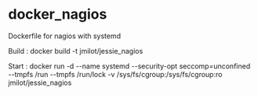 # docker_nagios
Dockerfile for nagios with systemd


Build :
docker build -t jmilot/jessie_nagios 

Start :
docker run -d --name systemd --security-opt seccomp=unconfined --tmpfs /run --tmpfs /run/lock -v /sys/fs/cgroup:/sys/fs/cgroup:ro jmilot/jessie_nagios
